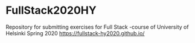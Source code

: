 # FullStack2020HY
Repository for submitting exercises for Full Stack -course of University of Helsinki Spring 2020
https://fullstack-hy2020.github.io/
